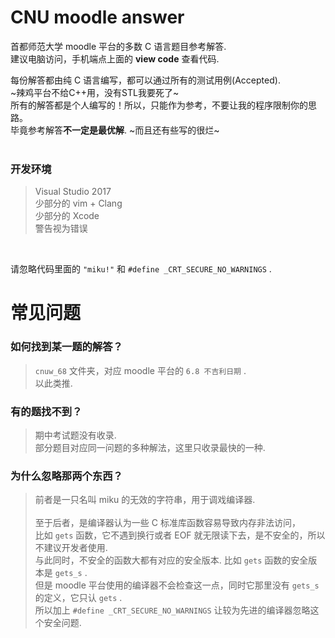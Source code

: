 # CNU moodle answer
首都师范大学 moodle 平台的多数 C 语言题目参考解答.<br/>
建议电脑访问，手机端点上面的 **view code** 查看代码. 

每份解答都由纯 C 语言编写，都可以通过所有的测试用例(Accepted).<br/>
~辣鸡平台不给C++用，没有STL我要死了~<br/>
所有的解答都是个人编写的！所以，只能作为参考，不要让我的程序限制你的思路。<br/>
毕竟参考解答**不一定是最优解**. ~而且还有些写的很烂~<br/>
<br/>
### 开发环境
> Visual Studio 2017<br/>
> 少部分的 vim + Clang<br/>
> 少部分的 Xcode<br/>
> 警告视为错误
<br/>

请忽略代码里面的 `"miku!"` 和 `#define _CRT_SECURE_NO_WARNINGS` .

# 常见问题
### 如何找到某一题的解答？
> `cnuw_68` 文件夹，对应 moodle 平台的 `6.8 不吉利日期` .<br/>
> 以此类推.
### 有的题找不到？
> 期中考试题没有收录.<br/>
> 部分题目对应同一问题的多种解法，这里只收录最快的一种.
### 为什么忽略那两个东西？
> 前者是一只名叫 miku 的无效的字符串，用于调戏编译器.<br/><br/>
> 至于后者，是编译器认为一些 C 标准库函数容易导致内存非法访问，<br/>
> 比如 `gets` 函数，它不遇到换行或者 EOF 就无限读下去，是不安全的，所以不建议开发者使用.<br/>
> 与此同时，不安全的函数大都有对应的安全版本. 比如 `gets` 函数的安全版本是 `gets_s` .<br/>
> 但是 moodle 平台使用的编译器不会检查这一点，同时它那里没有 `gets_s` 的定义，它只认 `gets` .<br/>
> 所以加上 `#define _CRT_SECURE_NO_WARNINGS` 让较为先进的编译器忽略这个安全问题.
